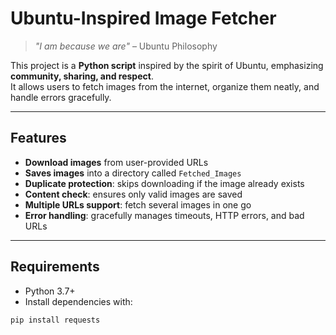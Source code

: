 # Ubuntu-Inspired Image Fetcher

> *"I am because we are"* – Ubuntu Philosophy  

This project is a **Python script** inspired by the spirit of Ubuntu, emphasizing **community, sharing, and respect**.  
It allows users to fetch images from the internet, organize them neatly, and handle errors gracefully.  

---

## Features

-  **Download images** from user-provided URLs  
-  **Saves images** into a directory called `Fetched_Images`  
- **Duplicate protection**: skips downloading if the image already exists  
-  **Content check**: ensures only valid images are saved  
-  **Multiple URLs support**: fetch several images in one go  
-  **Error handling**: gracefully manages timeouts, HTTP errors, and bad URLs  

---

##  Requirements

- Python 3.7+  
- Install dependencies with:

```bash
pip install requests
